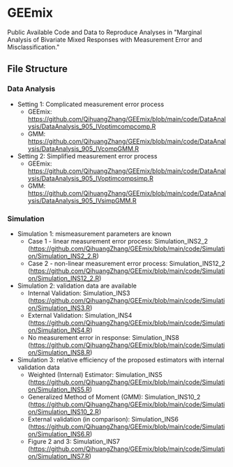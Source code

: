 # GEEmix
  Public Available Code and Data to Reproduce Analyses in "Marginal Analysis of Bivariate Mixed Responses with Measurement Error and Misclassification."

## File Structure

### Data Analysis

* Setting 1: Complicated measurement error process
  * GEEmix: https://github.com/QihuangZhang/GEEmix/blob/main/code/DataAnalysis/DataAnalysis_905_IVoptimcompcomp.R
  * GMM: https://github.com/QihuangZhang/GEEmix/blob/main/code/DataAnalysis/DataAnalysis_905_IVcompGMM.R
* Setting 2: Simplified measurement error process
  * GEEmix: https://github.com/QihuangZhang/GEEmix/blob/main/code/DataAnalysis/DataAnalysis_905_IVoptimcompsimp.R
  * GMM: https://github.com/QihuangZhang/GEEmix/blob/main/code/DataAnalysis/DataAnalysis_905_IVsimpGMM.R

### Simulation

* Simulation 1: mismeasurement parameters are known
  * Case 1 - linear measurement error process: Simulation_INS2_2 (https://github.com/QihuangZhang/GEEmix/blob/main/code/Simulation/Simulation_INS2_2.R)
  * Case 2 - non-linear measurement error process: Simulation_INS12_2 (https://github.com/QihuangZhang/GEEmix/blob/main/code/Simulation/Simulation_INS12_2.R)
* Simulation 2: validation data are available
  * Internal Validation: Simulation_INS3 (https://github.com/QihuangZhang/GEEmix/blob/main/code/Simulation/Simulation_INS3.R)
  * External Validation: Simulation_INS4 (https://github.com/QihuangZhang/GEEmix/blob/main/code/Simulation/Simulation_INS4.R)
  * No measurement error in response: Simulation_INS8 (https://github.com/QihuangZhang/GEEmix/blob/main/code/Simulation/Simulation_INS8.R)
* Simulation 3: relative efficiency of the proposed estimators with internal validation data
  * Weighted (Internal) Estimator: Simulation_INS5 (https://github.com/QihuangZhang/GEEmix/blob/main/code/Simulation/Simulation_INS5.R)
  * Generalized Method of Moment (GMM): Simulation_INS10_2 (https://github.com/QihuangZhang/GEEmix/blob/main/code/Simulation/Simulation_INS10_2.R)
  * External validation (in comparison): Simulation_INS6 (https://github.com/QihuangZhang/GEEmix/blob/main/code/Simulation/Simulation_INS6.R)
  * Figure 2 and 3: Simulation_INS7 (https://github.com/QihuangZhang/GEEmix/blob/main/code/Simulation/Simulation_INS7.R)
